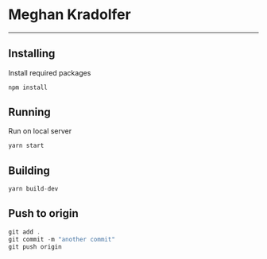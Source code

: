 # Meghan Kradolfer

- - -

## Installing

Install required packages

```javascript
npm install
```

## Running

Run on local server

``` javascript
yarn start
```

## Building

``` javascript
yarn build-dev
```

## Push to origin

``` javascript
git add .
git commit -m "another commit"
git push origin
```